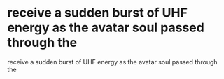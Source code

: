 # receive a sudden burst of UHF energy as the avatar soul passed through the

receive a sudden burst of UHF energy as the avatar soul passed through the